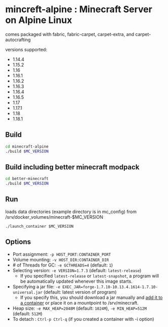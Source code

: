 # mincreft-alpine : Minecraft Server on Alpine Linux


comes packaged with fabric, fabric-carpet, carpet-extra, and carpet-autocrafting

versions supported:

- 1.14.4
- 1.15.2
- 1.16
- 1.16.1
- 1.16.2
- 1.16.3
- 1.16.4
- 1.16.5
- 1.17
- 1.17.1
- 1.18
- 1.18.1

## Build

``` sh
cd minecraft-alpine
./build $MC_VERSION
```

## Build including better minecraft modpack

``` sh
cd better-minecraft
./build $MC_VERSION
```

## Run
loads data directories (example directory is in mc_config) from /srv/docker_volumes/minecraft-$MC_VERSION

```
./launch_container $MC_VERSION
```

## Options
* Port assignment: `-p HOST_PORT:CONTAINER_PORT`
* Volume mounting: `-v HOST_DIR:CONTAINER_DIR`
* \# of Threads for GC: `-e GCTHREADS=4` (default: `1`)
* Selecting version: `-e VERSION=1.7.3` (default: `latest-release`)
	* If you specified `latest-release` or `latest-snapshot`, a program will be automatically updated whenever this image starts.
* Specifying a jar file: `-e EXEC_JAR=forge-1.7.10-10.13.4.1614-1.7.10-universal.jar` (default: latest version of program)
	* If you specify this, you should download a jar manually and [add it to a container](https://docs.docker.com/engine/reference/commandline/cp/) or place it on a mountpoint to /srv/minecraft.
* Heap size: `-e MAX_HEAP=2048M` (default: `1024M`), `-e MIN_HEAP=512M` (default: `512M`)
* To detach : `Ctrl-p Ctrl-q` (if you created a container with -i option)

